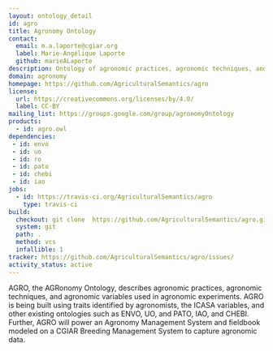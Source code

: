 ```yaml
---
layout: ontology_detail
id: agro
title: Agronomy Ontology
contact:
  email: m.a.laporte@cgiar.org
  label: Marie-Angélique Laporte
  github: marieALaporte
description: Ontology of agronomic practices, agronomic techniques, and agronomic variables used in agronomic experiments
domain: agronomy
homepage: https://github.com/AgriculturalSemantics/agro
license:
  url: https://creativecommons.org/licenses/by/4.0/
  label: CC-BY
mailing_list: https://groups.google.com/group/agronomyOntology
products:
  - id: agro.owl
dependencies:
 - id: envo
 - id: uo
 - id: ro
 - id: pato
 - id: chebi
 - id: iao
jobs:
  - id: https://travis-ci.org/AgriculturalSemantics/agro
    type: travis-ci
build:
  checkout: git clone  https://github.com/AgriculturalSemantics/agro.git
  system: git
  path: .
  method: vcs
  infallible: 1
tracker: https://github.com/AgriculturalSemantics/agro/issues/
activity_status: active
---
```


AGRO, the AGRonomy Ontology, describes agronomic practices, agronomic techniques, and agronomic variables used in agronomic experiments. AGRO is being built using traits identified by agronomists, the ICASA variables, and other existing ontologies such as ENVO, UO, and PATO, IAO, and CHEBI. Further, AGRO will power an Agronomy Management System and fieldbook modeled on a CGIAR Breeding Management System to capture agronomic data. 

